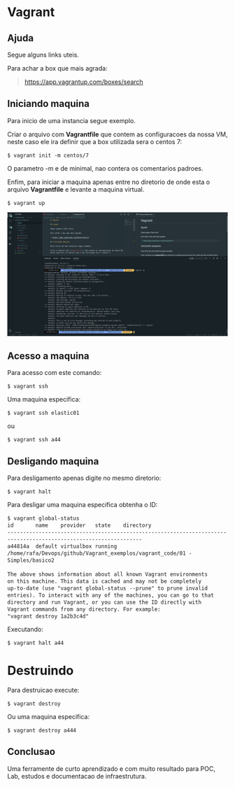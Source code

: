 # Vagrant

## Ajuda

Segue alguns links uteis.

Para achar a box que mais agrada:

> https://app.vagrantup.com/boxes/search

## Iniciando maquina

Para inicio de uma instancia segue exemplo.

Criar o arquivo com **Vagrantfile** que contem as configuracoes da nossa VM, neste caso ele ira definir que a box utilizada sera o centos 7:
```
$ vagrant init -m centos/7
```

O parametro -m e de minimal, nao contera os comentarios padroes.


Enfim, para iniciar a maquina apenas entre no diretorio de onde esta o arquivo **Vagrantfile** e levante a maquina virtual.
```
$ vagrant up
```

![](.images/img1.png)

## Acesso a maquina

Para acesso com este comando: 
```
$ vagrant ssh
```

Uma maquina especifica:
``` 
$ vagrant ssh elastic01
```

ou 
```
$ vagrant ssh a44
```

## Desligando maquina

Para desligamento apenas digite no mesmo diretorio:
```
$ vagrant halt
```

Para desligar uma maquina especifica obtenha o ID:
```
$ vagrant global-status
id       name    provider   state    directory                                                                   
-----------------------------------------------------------------------------------------------------------------
a44814a  default virtualbox running /home/rafa/Devops/github/Vagrant_exemplos/vagrant_code/01 - Simples/basico2 
 
The above shows information about all known Vagrant environments
on this machine. This data is cached and may not be completely
up-to-date (use "vagrant global-status --prune" to prune invalid
entries). To interact with any of the machines, you can go to that
directory and run Vagrant, or you can use the ID directly with
Vagrant commands from any directory. For example:
"vagrant destroy 1a2b3c4d"
```

Executando:

```
$ vagrant halt a44
```

# Destruindo

Para destruicao execute:
```
$ vagrant destroy 
```

Ou uma maquina especifica:
```
$ vagrant destroy a444
```


## Conclusao

Uma ferramente de curto aprendizado e com muito resultado para POC, Lab, estudos e documentacao de infraestrutura.